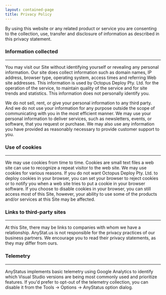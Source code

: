 ```yaml
---
layout: contained-page
title: Privacy Policy
---
```


By using this website or any related product or service you are consenting to the collection, use, transfer and disclosure of information as described in this privacy statement.

### Information collected
-------------------------
You may visit our Site without identifying yourself or revealing any personal information.
Our site does collect information such as domain names, IP address, browser type, operating system, access times and referring Web site addresses. This information is used by Octopus Deploy Pty. Ltd. for the operation of the service, to maintain quality of the service and for site trends and statistics. This information does not personally identify you.

We do not sell, rent, or give your personal information to any third party. And we do not use your information for any purpose outside the scope of communicating with you in the most efficient manner. We may use your personal information to deliver services, such as newsletters, events, or software, that you request or purchase. We may also use any information you have provided as reasonably necessary to provide customer support to you.

### Use of cookies
------------------
We may use cookies from time to time. Cookies are small text files a web site can use to recognize a repeat visitor to the web site. We may use cookies for various reasons. If you do not want Octopus Deploy Pty. Ltd. to deploy cookies in your browser, you can set your browser to reject cookies or to notify you when a web site tries to put a cookie in your browser software. If you choose to disable cookies in your browser, you can still access most of this Site, however, your ability to use some of the products and/or services at this Site may be affected.

### Links to third-party sites
------------------------------
At this Site, there may be links to companies with whom we have a relationship. AnyStat.us is not responsible for the privacy practices of our business partners. We encourage you to read their privacy statements, as they may differ from ours.

### Telemetry
-------------
AnyStatus implements basic telemetry using Google Analytics to identify which Visual Studio versions are being most commonly used and prioritize features. If you'd prefer to opt-out of the telemetry collection, you can disable it from the Tools -> Options -> AnyStatus option dialog.
